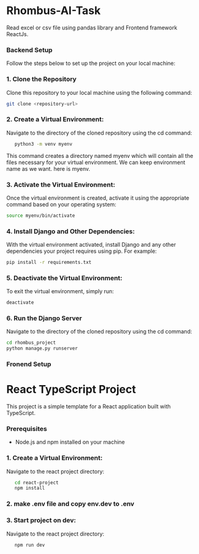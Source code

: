 # Rhombus-AI-Task

Read excel or csv file using pandas library and Frontend framework ReactJs.

### Backend Setup

Follow the steps below to set up the project on your local machine:

### 1. Clone the Repository

Clone this repository to your local machine using the following command:

```bash
git clone <repository-url>
```

### 2. Create a Virtual Environment:

Navigate to the directory of the cloned repository using the cd command:

```bash
   python3 -m venv myenv
```

This command creates a directory named myenv which will contain all the files necessary for your virtual environment. We can keep environment name as we want. here is myenv.

### 3. Activate the Virtual Environment:

Once the virtual environment is created, activate it using the appropriate command based on your operating system:

```bash
source myenv/bin/activate
```

### 4. Install Django and Other Dependencies:

With the virtual environment activated, install Django and any other dependencies your project requires using pip. For example:

```bash
pip install -r requirements.txt
```

### 5. Deactivate the Virtual Environment:

To exit the virtual environment, simply run:

```bash
deactivate
```

### 6. Run the Django Server

Navigate to the directory of the cloned repository using the cd command:

```bash
cd rhombus_project
python manage.py runserver
```

### Fronend Setup

# React TypeScript Project

This project is a simple template for a React application built with TypeScript.

### Prerequisites

- Node.js and npm installed on your machine

### 1. Create a Virtual Environment:

Navigate to the react project directory:

```bash
   cd react-project
   npm install
```

### 2. make .env file and copy env.dev to .env

### 3. Start project on dev:

Navigate to the react project directory:

```bash
   npm run dev
```
